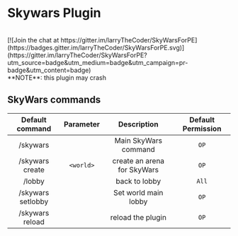 Skywars Plugin
======
<br>
[![Join the chat at https://gitter.im/larryTheCoder/SkyWarsForPE](https://badges.gitter.im/larryTheCoder/SkyWarsForPE.svg)](https://gitter.im/larryTheCoder/SkyWarsForPE?utm_source=badge&utm_medium=badge&utm_campaign=pr-badge&utm_content=badge)

</br>
**NOTE**: this plugin may crash

## SkyWars commands

| Default command | Parameter | Description | Default Permission |
| :-----: | :-------: | :---------: | :-------: |
| /skywars | | Main SkyWars command | `OP` |
| /skywars create | `<world>` | create an arena for SkyWars | `OP` |
| /lobby | | back to lobby | `All` |
| /skywars setlobby | | Set world main lobby | `OP` |
| /skywars reload | | reload the plugin | `OP` |


